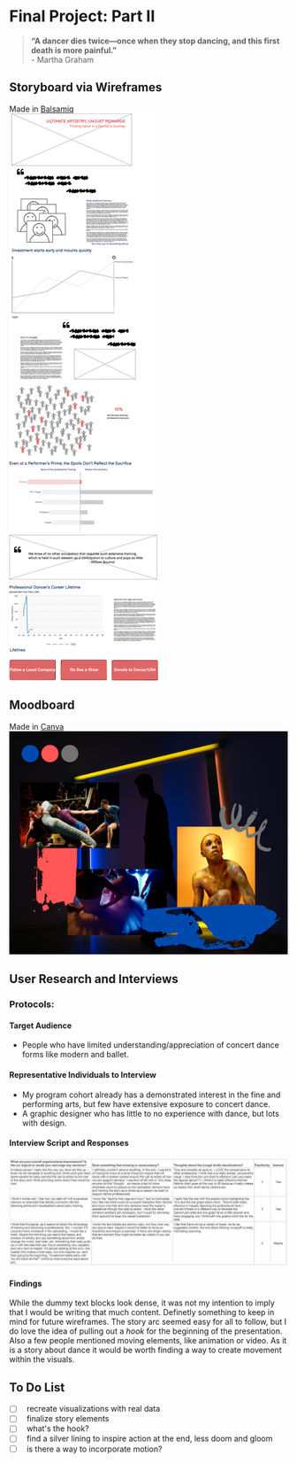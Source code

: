 # Final Project: Part II
> **“A dancer dies twice—once when they stop dancing, and this first death is more painful.”** <br/> - Martha Graham

## Storyboard via Wireframes
Made in [Balsamiq](https://balsamiq.com/) <br/>
![](AboutMePics/FinalProject_Wireframe.png)
## Moodboard
Made in [Canva](https://www.canva.com/) <br/>
![](AboutMePics/moodboard.png)
## User Research and Interviews
### Protocols:
#### Target Audience
- People who have limited understanding/appreciation of concert dance forms like modern and ballet.

#### Representative Individuals to Interview
- My program cohort already has a demonstrated interest in the fine and performing arts, but few have extensive exposure to concert dance. 
- A graphic designer who has little to no experience with dance, but lots with design. 

#### Interview Script and Responses
![](AboutMePics/FeedbackResponses.jpg) 

#### Findings
While the dummy text blocks look dense, it was not my intention to imply that I would be writing that much content. Definetly something to keep in mind for future wireframes. The story arc seemed easy for all to follow, but I do love the idea of pulling out a *hook* for the beginning of the presentation. Also a few people mentioned moving elements, like animation or video. As it is a story about dance it would be worth finding a way to create movement within the visuals. 

## To Do List
- [ ]  &nbsp; recreate visualizations with real data
- [ ]  &nbsp; finalize story elements
- [ ]  &nbsp; what's the hook?
- [ ]  &nbsp; find a silver lining to inspire action at the end, less doom and gloom
- [ ]  &nbsp; is there a way to incorporate motion?
